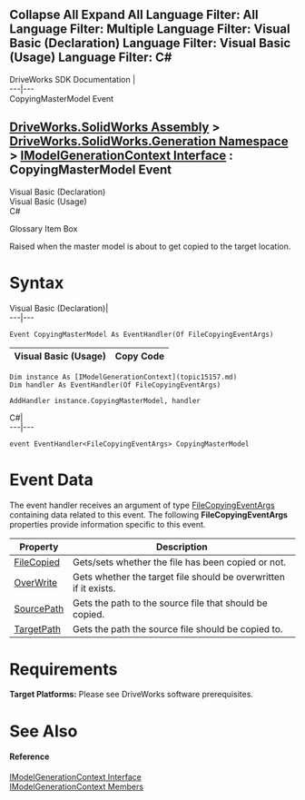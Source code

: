 Collapse All Expand All Language Filter: All  Language Filter: Multiple  Language Filter: Visual Basic (Declaration) Language Filter: Visual Basic (Usage) Language Filter: C#  
---  
DriveWorks SDK Documentation  |   
---|---  
CopyingMasterModel Event   
  
[DriveWorks.SolidWorks Assembly](topic13342.md) > [DriveWorks.SolidWorks.Generation Namespace](topic15094.md) > [IModelGenerationContext Interface](topic15157.md) : CopyingMasterModel Event  
---  
  
Visual Basic (Declaration)    
Visual Basic (Usage)    
C# 

Glossary Item Box

Raised when the master model is about to get copied to the target location. 

# Syntax

Visual Basic (Declaration)|   
---|---  
      
    
    Event CopyingMasterModel As EventHandler(Of FileCopyingEventArgs)  
  
Visual Basic (Usage)| Copy Code  
---|---  
      
    
    Dim instance As [IModelGenerationContext](topic15157.md)
    Dim handler As EventHandler(Of FileCopyingEventArgs)
     
    AddHandler instance.CopyingMasterModel, handler  
  
C#|   
---|---  
      
    
    event EventHandler<FileCopyingEventArgs> CopyingMasterModel  
  
# Event Data

The event handler receives an argument of type [FileCopyingEventArgs](topic2859.md) containing data related to this event. The following **FileCopyingEventArgs** properties provide information specific to this event.

Property| Description  
---|---  
[FileCopied](topic2866.md)| Gets/sets whether the file has been copied or not.   
[OverWrite](topic2867.md)| Gets whether the target file should be overwritten if it exists.   
[SourcePath](topic2868.md)| Gets the path to the source file that should be copied.   
[TargetPath](topic2869.md)| Gets the path the source file should be copied to.   
  
# Requirements

**Target Platforms:** Please see DriveWorks software prerequisites.

# See Also

#### Reference

[IModelGenerationContext Interface](topic15157.md)   
[IModelGenerationContext Members](topic15158.md)


